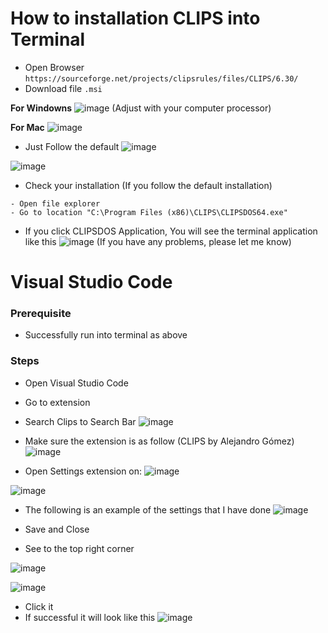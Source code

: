 # How to installation CLIPS into Terminal 

- Open Browser ``https://sourceforge.net/projects/clipsrules/files/CLIPS/6.30/``
- Download file ``.msi`` 


**For Windowns**
![image](https://github.com/Caknoooo/CLIPS_RULE/assets/92671053/914ef51b-4d0c-4d17-91fb-f621b63844fc)
(Adjust with your computer processor)

**For Mac**
![image](https://github.com/Caknoooo/CLIPS_RULE/assets/92671053/9445aeeb-8c47-4d76-8b25-d73ae5bdbf07)

- Just Follow the default 
![image](https://github.com/Caknoooo/CLIPS_RULE/assets/92671053/967b5082-cf8c-44b9-b691-5a4c7b4d729c)

![image](https://github.com/Caknoooo/CLIPS_RULE/assets/92671053/fec1b329-9f24-4a98-9aa6-cc0edeb312f5)

- Check your installation (If you follow the default installation)
```
- Open file explorer
- Go to location "C:\Program Files (x86)\CLIPS\CLIPSDOS64.exe"
```
- If you click CLIPSDOS Application, You will see the terminal application like this
![image](https://github.com/Caknoooo/CLIPS_RULE/assets/92671053/0a6bb8c9-2770-416e-9ccb-87f0f392c657)
(If you have any problems, please let me know)

# Visual Studio Code
### Prerequisite
- Successfully run into terminal as above

### Steps
- Open Visual Studio Code
- Go to extension
- Search Clips to Search Bar
![image](https://github.com/Caknoooo/CLIPS_RULE/assets/92671053/b908e3f7-4b42-44eb-aa9e-86e9e58f3c81)

- Make sure the extension is as follow (CLIPS by Alejandro Gómez)
![image](https://github.com/Caknoooo/CLIPS_RULE/assets/92671053/e758b429-cd8c-4f5f-ad6d-2defa79906ce)

- Open Settings extension on:
![image](https://github.com/Caknoooo/CLIPS_RULE/assets/92671053/b2b5c3d2-213d-432a-a315-ddb993ac15ad)

![image](https://github.com/Caknoooo/CLIPS_RULE/assets/92671053/2cc65a0f-c46b-49f1-afb8-0e8f3557b275)

- The following is an example of the settings that I have done
![image](https://github.com/Caknoooo/CLIPS_RULE/assets/92671053/f813a349-14c0-4b31-ad18-6e09232636af)

- Save and Close
- See to the top right corner

![image](https://github.com/Caknoooo/CLIPS_RULE/assets/92671053/e142880e-51bf-45cd-88b8-d293b6a2b351)

![image](https://github.com/Caknoooo/CLIPS_RULE/assets/92671053/aaa7c27c-03e0-4692-a09d-98b73dbaf94f)

- Click it
- If successful it will look like this
![image](https://github.com/Caknoooo/CLIPS_RULE/assets/92671053/38422930-f9fe-4eef-b3dd-46aeed74c0e0)